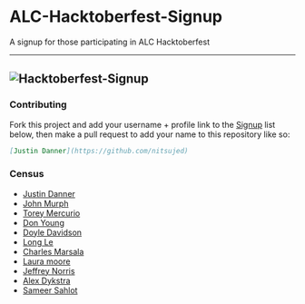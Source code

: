# ALC-Hacktoberfest-Signup

A signup for those participating in ALC Hacktoberfest

---
![Hacktoberfest-Signup](img/HackALC.png "Hacktoberfest-Signup")
---


### Contributing
Fork this project and add your username + profile link to the [Signup](https://github.com/Nitsujed/ALC-Hacktoberfest-Signup#signup) list below, then make a pull request to add your name to this repository like so:

```markdown
[Justin Danner](https://github.com/nitsujed)
```

### Census
 - [Justin Danner](https://github.com/nitsujed)
 - [John Murph](https://github.com/jmurph)
 - [Torey Mercurio](https://github.com/mtmercurio)
 - [Don Young](https://github.com/dyoungalc)
 - [Doyle Davidson](https://github.com/doyledavidson)
 - [Long Le](https://github.com/longble)
 - [Charles Marsala](https://github.com/cmarsala91)
 - [Laura moore](https://github.com/lauramoore)
 - [Jeffrey Norris](https://github.com/jeffreydn1161)
 - [Alex Dykstra](https://github.com/sircodesalittle)
 - [Sameer Sahlot](https://github.com/catchmesam)
